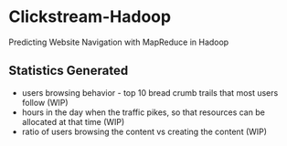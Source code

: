 # Clickstream-Hadoop

Predicting Website Navigation with MapReduce in Hadoop

## Statistics Generated

* users browsing behavior - top 10 bread crumb trails that most users follow (WIP)
* hours in the day when the traffic pikes, so that resources can be allocated at that time (WIP)
* ratio of users browsing the content vs creating the content (WIP)
